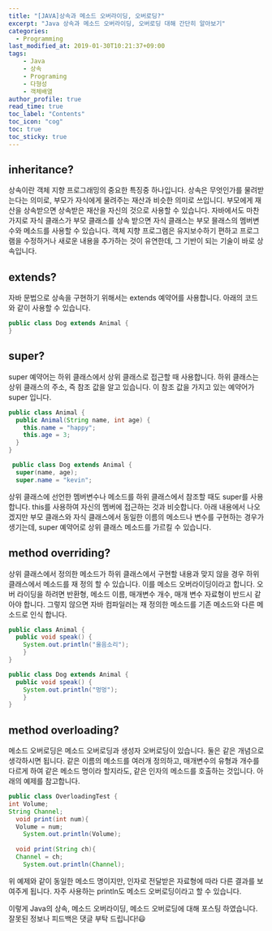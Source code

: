 ```yaml
---
title: "[JAVA]상속과 메소드 오버라이딩, 오버로딩?"
excerpt: "Java 상속과 메소드 오버라이딩, 오버로딩 대해 간단히 알아보기"
categories: 
  - Programming
last_modified_at: 2019-01-30T10:21:37+09:00
tags: 
    - Java
    - 상속
    - Programing
    - 다형성
    - 객체배열
author_profile: true
read_time: true
toc_label: "Contents" 
toc_icon: "cog" 
toc: true
toc_sticky: true
---
```


## inheritance?
상속이란 객체 지향 프로그래밍의 중요한 특징중 하나입니다. 상속은 무엇인가를 물려받는다는 의미로, 부모가 자식에게 물려주는 재산과 비슷한 의미로 쓰입니디.
부모에게 재산을 상속받으면 상속받은 재산을 자신의 것으로 사용할 수 있습니다. 자바에서도 마찬가지로 자식 클래스가 부모 클래스를 상속 받으면 
자식 클래스는 부모 믈래스의 멤버변수와 메소드를 사용할 수 있습니다. 객체 지향 프로그램은 유지보수하기 편하고 프로그램을 수정하거나 새로운 내용을 추가하는 것이 유연한데,
그 기반이 되는 기술이 바로 상속입니다.

## extends?
자바 문법으로 상속을 구현하기 위해서는 extends 예약어를 사용합니다. 아래의 코드와 같이 사용할 수 있습니다.


```java
public class Dog extends Animal {
}
```


## super?
super 예약어는 하위 클래스에서 상위 클래스로 접근할 때 사용합니다. 하위 클래스는 상위 클래스의 주소, 즉 참조 값을 알고 있습니다.
이 참조 값을 가지고 있는 예약어가 super 입니다. 

```java
public class Animal {
  public Animal(String name, int age) {
    this.name = "happy";
    this.age = 3;
  }
}
```
```java
 public class Dog extends Animal {
  super(name, age);
  super.name = "kevin";
```
상위 클래스에 선언한 멤버변수나 메소드를 하위 클래스에서 참조할 때도 super를 사용합니다. this를 사용하여 자신의 멤버에 접근하는 것과 비슷합니다.
아래 내용에서 나오겠지만 부모 클래스와 자식 클래스에서 동일한 이름의 메소드나 변수를 구현하는 경우가 생기는데, super 예약어로 상위 클래스 메소드를 가르킬 수 있습니다.


## method overriding?
상위 클래스에서 정의한 메소드가 하위 클래스에서 구현할 내용과 맞지 않을 경우 하위 클래스에서 메소드를 재 정의 할 수 있습니다. 이를 메소드 오버라이딩이라고 합니다.
오버 라이딩을 하려면 반환형, 메소드 이름, 매개변수 개수, 매개 변수 자료형이 반드시 같아야 합니다. 그렇지 않으면 자바 컴파일러는 재 정의한 메소드를 기존 메소드와 다른 메소드로 인식 합니다. 

```java
public class Animal {
  public void speak() {
    System.out.println("울음소리");
    }
}
```
```java
public class Dog extends Animal {
  public void speak() {
    System.out.println("멍멍");
    }
}
```

## method overloading?
메소드 오버로딩은 메소드 오버로딩과 생성자 오버로딩이 있습니다. 둘은 같은 개념으로 생각하시면 됩니다.
같은 이름의 메소드를 여러개 정의하고, 매개변수의 유형과 개수를 다르게 하여 같은 메소드 명이라 할지라도, 같은 인자의 메소드를 호출하는 것입니다.
아래의 예제를 참고합니다.

```java
public class OverloadingTest {
int Volume;
String Channel;
  void print(int num){
  Volume = num;
    System.out.println(Volume);
    
  void print(String ch){
  Channel = ch;
    System.out.println(Channel);
```
위 예제와 같이 동일한 메소드 명이지만, 인자로 전달받은 자료형에 따라 다른 결과를 보여주게 됩니다. 자주 사용하는 println도 메소드 오버로딩이라고 할 수 있습니다.
 
 
이렇게 Java의 상속, 메소드 오버라이딩, 메소드 오버로딩에 대해 포스팅 하였습니다. 잘못된 정보나 피드백은 댓글 부탁 드립니다!😃

